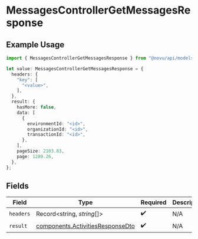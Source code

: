 # MessagesControllerGetMessagesResponse

## Example Usage

```typescript
import { MessagesControllerGetMessagesResponse } from "@novu/api/models/operations";

let value: MessagesControllerGetMessagesResponse = {
  headers: {
    "key": [
      "<value>",
    ],
  },
  result: {
    hasMore: false,
    data: [
      {
        environmentId: "<id>",
        organizationId: "<id>",
        transactionId: "<id>",
      },
    ],
    pageSize: 2103.83,
    page: 1289.26,
  },
};
```

## Fields

| Field                                                                                | Type                                                                                 | Required                                                                             | Description                                                                          |
| ------------------------------------------------------------------------------------ | ------------------------------------------------------------------------------------ | ------------------------------------------------------------------------------------ | ------------------------------------------------------------------------------------ |
| `headers`                                                                            | Record<string, *string*[]>                                                           | :heavy_check_mark:                                                                   | N/A                                                                                  |
| `result`                                                                             | [components.ActivitiesResponseDto](../../models/components/activitiesresponsedto.md) | :heavy_check_mark:                                                                   | N/A                                                                                  |